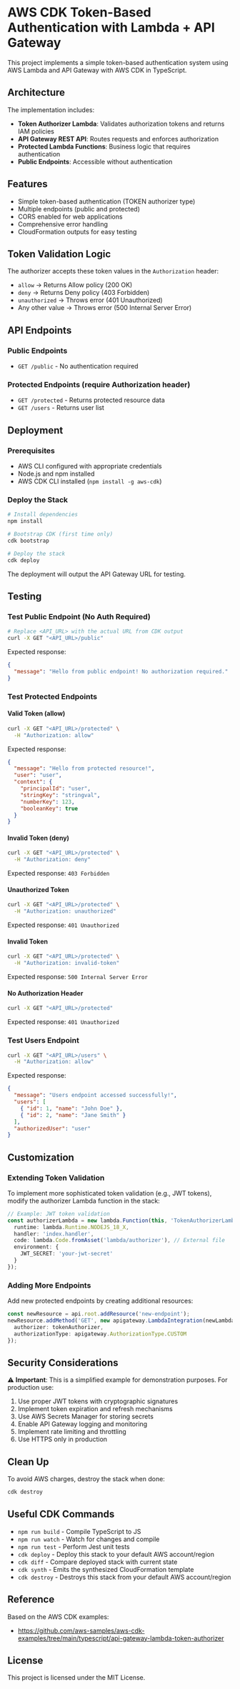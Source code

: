 # AWS CDK Token-Based Authentication with Lambda + API Gateway

This project implements a simple token-based authentication system using AWS Lambda and API Gateway with AWS CDK in TypeScript.

## Architecture

The implementation includes:

- **Token Authorizer Lambda**: Validates authorization tokens and returns IAM policies
- **API Gateway REST API**: Routes requests and enforces authorization
- **Protected Lambda Functions**: Business logic that requires authentication
- **Public Endpoints**: Accessible without authentication

## Features

- Simple token-based authentication (TOKEN authorizer type)
- Multiple endpoints (public and protected)
- CORS enabled for web applications
- Comprehensive error handling
- CloudFormation outputs for easy testing

## Token Validation Logic

The authorizer accepts these token values in the `Authorization` header:

- `allow` → Returns Allow policy (200 OK)
- `deny` → Returns Deny policy (403 Forbidden)
- `unauthorized` → Throws error (401 Unauthorized)
- Any other value → Throws error (500 Internal Server Error)

## API Endpoints

### Public Endpoints
- `GET /public` - No authentication required

### Protected Endpoints (require Authorization header)
- `GET /protected` - Returns protected resource data
- `GET /users` - Returns user list

## Deployment

### Prerequisites
- AWS CLI configured with appropriate credentials
- Node.js and npm installed
- AWS CDK CLI installed (`npm install -g aws-cdk`)

### Deploy the Stack

```bash
# Install dependencies
npm install

# Bootstrap CDK (first time only)
cdk bootstrap

# Deploy the stack
cdk deploy
```

The deployment will output the API Gateway URL for testing.

## Testing

### Test Public Endpoint (No Auth Required)

```bash
# Replace <API_URL> with the actual URL from CDK output
curl -X GET "<API_URL>/public"
```

Expected response:
```json
{
  "message": "Hello from public endpoint! No authorization required."
}
```

### Test Protected Endpoints

#### Valid Token (allow)
```bash
curl -X GET "<API_URL>/protected" \
  -H "Authorization: allow"
```

Expected response:
```json
{
  "message": "Hello from protected resource!",
  "user": "user",
  "context": {
    "principalId": "user",
    "stringKey": "stringval",
    "numberKey": 123,
    "booleanKey": true
  }
}
```

#### Invalid Token (deny)
```bash
curl -X GET "<API_URL>/protected" \
  -H "Authorization: deny"
```

Expected response: `403 Forbidden`

#### Unauthorized Token
```bash
curl -X GET "<API_URL>/protected" \
  -H "Authorization: unauthorized"
```

Expected response: `401 Unauthorized`

#### Invalid Token
```bash
curl -X GET "<API_URL>/protected" \
  -H "Authorization: invalid-token"
```

Expected response: `500 Internal Server Error`

#### No Authorization Header
```bash
curl -X GET "<API_URL>/protected"
```

Expected response: `401 Unauthorized`

### Test Users Endpoint

```bash
curl -X GET "<API_URL>/users" \
  -H "Authorization: allow"
```

Expected response:
```json
{
  "message": "Users endpoint accessed successfully!",
  "users": [
    { "id": 1, "name": "John Doe" },
    { "id": 2, "name": "Jane Smith" }
  ],
  "authorizedUser": "user"
}
```

## Customization

### Extending Token Validation

To implement more sophisticated token validation (e.g., JWT tokens), modify the authorizer Lambda function in the stack:

```typescript
// Example: JWT token validation
const authorizerLambda = new lambda.Function(this, 'TokenAuthorizerLambda', {
  runtime: lambda.Runtime.NODEJS_18_X,
  handler: 'index.handler',
  code: lambda.Code.fromAsset('lambda/authorizer'), // External file
  environment: {
    JWT_SECRET: 'your-jwt-secret'
  }
});
```

### Adding More Endpoints

Add new protected endpoints by creating additional resources:

```typescript
const newResource = api.root.addResource('new-endpoint');
newResource.addMethod('GET', new apigateway.LambdaIntegration(newLambda), {
  authorizer: tokenAuthorizer,
  authorizationType: apigateway.AuthorizationType.CUSTOM
});
```

## Security Considerations

⚠️ **Important**: This is a simplified example for demonstration purposes. For production use:

1. Use proper JWT tokens with cryptographic signatures
2. Implement token expiration and refresh mechanisms
3. Use AWS Secrets Manager for storing secrets
4. Enable API Gateway logging and monitoring
5. Implement rate limiting and throttling
6. Use HTTPS only in production

## Clean Up

To avoid AWS charges, destroy the stack when done:

```bash
cdk destroy
```

## Useful CDK Commands

- `npm run build` - Compile TypeScript to JS
- `npm run watch` - Watch for changes and compile
- `npm run test` - Perform Jest unit tests
- `cdk deploy` - Deploy this stack to your default AWS account/region
- `cdk diff` - Compare deployed stack with current state
- `cdk synth` - Emits the synthesized CloudFormation template
- `cdk destroy` - Destroys this stack from your default AWS account/region

## Reference

Based on the AWS CDK examples:
- https://github.com/aws-samples/aws-cdk-examples/tree/main/typescript/api-gateway-lambda-token-authorizer

## License

This project is licensed under the MIT License.